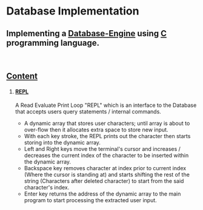 <h1>Database Implementation</h1>
<h2>
    Implementing a <u>Database-Engine</u> using <u>C</u> programming language.
</h2>
<br/>
<h2>
    <u>Content</u>
</h2>
<ol>
    <li>
        <h4>
            <u>REPL</u>
        </h4>
        <p>
            A Read Evaluate Print Loop "REPL" which is an interface to the Database that accepts users query statements / internal commands.
        </p>
        <ul>
            <li>
                A dynamic array that stores user characters; until array is about to over-flow then it allocates extra space to store new input.
            </li>
            <li>
                With each key stroke, the REPL prints out the character then starts storing into the dynamic array.
            </li>
            <li>
                Left and Right keys move the terminal's cursor and increases / decreases the current index of the character to be inserted within the dynamic array.
            </li>
            <li>
                Backspace key removes character at index prior to current index (Where the cursor is standing at) and starts shifting the rest of the string (Characters after deleted character) to start from the said character's index.
            </li>
            <li>
                Enter key returns the address of the dynamic array to the main program to start processing the extracted user input.
            </li>
        </ul>
    </li>
</ol>
